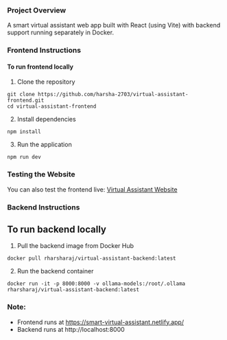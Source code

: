 ### Project Overview
A smart virtual assistant web app built with React (using Vite) with backend support running separately in Docker.

### Frontend Instructions
#### To run frontend locally
1. Clone the repository
```
git clone https://github.com/harsha-2703/virtual-assistant-frontend.git
cd virtual-assistant-frontend
```

2. Install dependencies
```
npm install
```

3. Run the application
```
npm run dev
```

### Testing the Website
You can also test the frontend live:
[Virtual Assistant Website](https://smart-virtual-assistant.netlify.app/)

### Backend Instructions
## To run backend locally
1. Pull the backend image from Docker Hub
```
docker pull rharsharaj/virtual-assistant-backend:latest
```

2. Run the backend container
```
docker run -it -p 8000:8000 -v ollama-models:/root/.ollama rharsharaj/virtual-assistant-backend:latest
```

### Note:
* Frontend runs at https://smart-virtual-assistant.netlify.app/
* Backend runs at http://localhost:8000
